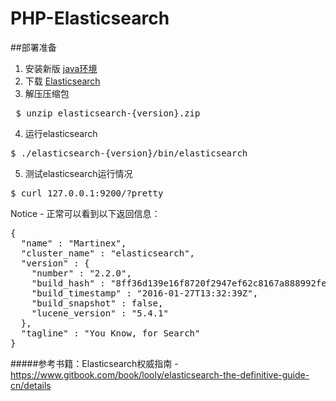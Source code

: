 # PHP-Elasticsearch
##部署准备
1. 安装新版 <a href="http://www.java.com" target="_blank">java环境</a><br/>
2. 下载 <a href="http://www.elasticsearch.org/download" target="_blank">Elasticsearch</a><br/>
3. 解压压缩包
<pre> $ unzip elasticsearch-{version}.zip</pre>
4. 运行elasticsearch
<pre>$ ./elasticsearch-{version}/bin/elasticsearch</pre>
5. 测试elasticsearch运行情况
<pre>$ curl 127.0.0.1:9200/?pretty</pre>
Notice - 正常可以看到以下返回信息：
<pre>
{
  "name" : "Martinex",
  "cluster_name" : "elasticsearch",
  "version" : {
    "number" : "2.2.0",
    "build_hash" : "8ff36d139e16f8720f2947ef62c8167a888992fe",
    "build_timestamp" : "2016-01-27T13:32:39Z",
    "build_snapshot" : false,
    "lucene_version" : "5.4.1"
  },
  "tagline" : "You Know, for Search"
}
</pre>
#####参考书籍：Elasticsearch权威指南 - https://www.gitbook.com/book/looly/elasticsearch-the-definitive-guide-cn/details
